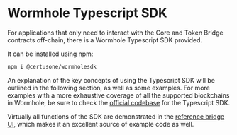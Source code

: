 # Wormhole Typescript SDK

For applications that only need to interact with the Core and Token Bridge contracts off-chain, there is a Wormhole Typescript SDK provided.

It can be installed using npm:

```sh
npm i @certusone/wormholesdk
```

An explanation of the key concepts of using the Typescript SDK will be outlined in the following section, as well as some examples. For more examples with a more exhaustive coverage of all the supported blockchains in Wormhole, be sure to check the [official codebase](https://github.com/wormhole-foundation/wormhole/tree/dev.v2/sdk/js) for the Typescript SDK.

Virtually all functions of the SDK are demonstrated in the [reference bridge UI](https://github.com/wormhole-foundation/example-token-bridge-ui), which makes it an excellent source of example code as well.
